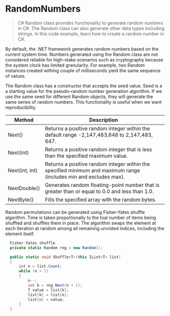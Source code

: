# RandomNumbers

> C# Random class provides functionality to generate random numbers in C#. The Random class can also generate other data types including strings. In this code example, learn how to create a random number in C#. 

By default, the .NET framework generates random numbers based on the current system time. Numbers generated using the Random class are not considered reliable for high-stake scenarios such as cryptography because the system clock has limited granularity. For example, two Random instances created withing couple of milliseconds yield the same sequence of values.

The Random class has a constructor that accepts the seed value. Seed is a a starting value for the pseudo-random number generation algorithm. If we use the same seed for different Random objects, they will generate the same series of random numbers. This functionality is useful when we want reproducibility.

| Method | Description |
| --- | --- |
| Next() | Returns a positive random integer within the default range -2,147,483,648 to 2,147,483, 647. |
| Next(int) | Returns a positive random integer that is less than the specified maximum value. |
| Next(int, int) | Returns a positive random integer within the specified minimum and maximum range (includes min and excludes max). |
| NextDouble() | Generates random floating-point number that is greater than or equal to 0.0 and less than 1.0. |
| NextByte() | Fills the specified array with the random bytes. |

Random permutations can be generated using Fisher-Yates shuffle algorithm. Time is taken proportionally to the toal number of items being shuffled and shuffles them in place. The algorithm swaps the element at each iteration at random among all remaining unvisted indices, including the element itself. 
```c#
  Fisher-Yates shuffle
  private static Random rng = new Random();

  public static void Shuffle<T>(this IList<T> list)
  {
      int n = list.Count;
      while (n > 1)
      {
          n--;
          int k = rng.Next(n + 1);
          T value = list[k];
          list[k] = list[n];
          list[n] = value;
      }
  }
   ```
